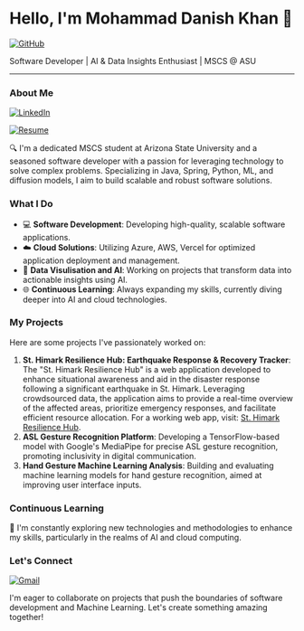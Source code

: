 # Hello, I'm Mohammad Danish Khan 👋


[![GitHub](https://img.shields.io/badge/GitHub-000000?style=for-the-badge&logo=GitHub&logoColor=white)](https://github.com/MOHDDANISHKHAN06)


Software Developer | AI & Data Insights Enthusiast | MSCS @ ASU

---

### About Me 

[![LinkedIn](https://img.shields.io/badge/LinkedIn-0077B5?style=for-the-badge&logo=linkedin&logoColor=white)](https://www.linkedin.com/in/danishkhan0609/)

[![Resume](https://img.shields.io/badge/Resume-Download-blue)](https://drive.google.com/file/d/1QQgZK4-de4GVeEQ7YaUEiVZW1O2hkxu-/view?usp=drive_link) 


🔍 I'm a dedicated MSCS student at Arizona State University and a seasoned software developer with a passion for leveraging technology to solve complex problems. Specializing in Java, Spring, Python, ML, and diffusion models, I aim to build scalable and robust software solutions.

### What I Do
- 💻 **Software Development**: Developing high-quality, scalable software applications.
- ☁️ **Cloud Solutions**: Utilizing Azure, AWS, Vercel for optimized application deployment and management.
- 🔄 **Data Visulisation and AI**: Working on projects that transform data into actionable insights using AI.
- 🌐 **Continuous Learning**: Always expanding my skills, currently diving deeper into AI and cloud technologies.

### My Projects
Here are some projects I've passionately worked on:
1. **St. Himark Resilience Hub: Earthquake Response & Recovery Tracker**: The "St. Himark Resilience Hub" is a web application developed to enhance situational awareness and aid in the disaster response following a significant earthquake in St. Himark. Leveraging crowdsourced data, the application aims to provide a real-time overview of the affected areas, prioritize emergency responses, and facilitate efficient resource allocation. For a working web app, visit: [St. Himark Resilience Hub](https://earthquake-damage-report.vercel.app/).
2. **ASL Gesture Recognition Platform**: Developing a TensorFlow-based model with Google's MediaPipe for precise ASL gesture recognition, promoting inclusivity in digital communication.
3. **Hand Gesture Machine Learning Analysis**: Building and evaluating machine learning models for hand gesture recognition, aimed at improving user interface inputs.


### Continuous Learning
🌱 I'm constantly exploring new technologies and methodologies to enhance my skills, particularly in the realms of AI and cloud computing.

### Let's Connect

[![Gmail](https://img.shields.io/badge/Gmail-D14836?style=for-the-badge&logo=gmail&logoColor=white)](mailto:mkhan118@asu.edu)

I'm eager to collaborate on projects that push the boundaries of software development and Machine Learning. Let's create something amazing together!
